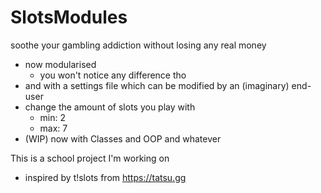 # SlotsModules

soothe your gambling addiction without losing any real money

 - now modularised
   - you won't notice any difference tho
 - and with a settings file which can be modified by an (imaginary) end-user
 - change the amount of slots you play with
   - min: 2
   - max: 7
 - (WIP) now with Classes and OOP and whatever

This is a school project I'm working on

- inspired by t!slots from https://tatsu.gg
